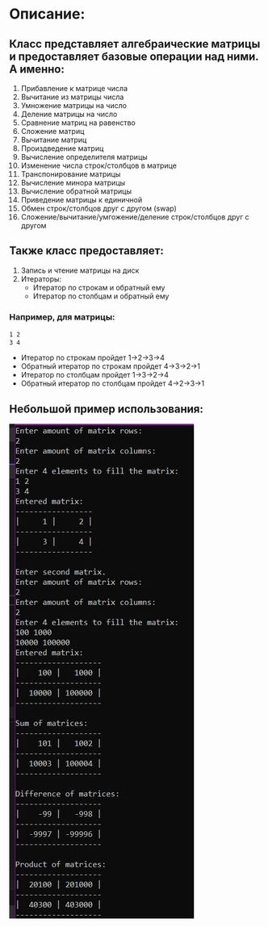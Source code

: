 # Описание:
## Класс представляет алгебраические матрицы и предоставляет базовые операции над ними. А именно:
1. Прибавление к матрице числа
1. Вычитание из матрицы числа
1. Умножение матрицы на число
1. Деление матрицы на число
1. Сравнение матриц на равенство
1. Сложение матриц
1. Вычитание матриц
1. Произдведение матриц
1. Вычисление определителя матрицы
1. Изменение числа строк/столбцов в матрице
1. Транспонирование матрицы
1. Вычисление минора матрицы
1. Вычисление обратной матрицы
1. Приведение матрицы к единичной
1. Обмен строк/столбцов друг с другом (swap)
1. Сложение/вычитание/умгожение/деление строк/столбцов друг с другом
## Также класс предоставляет:
1. Запись и чтение матрицы на диск
1. Итераторы:
	- Итератор по строкам и обратный ему
	- Итератор по столбцам и обратный ему
### Например, для матрицы:
```
1 2
3 4
```
- Итератор по строкам пройдет 1->2->3->4
- Обратный итератор по строкам пройдет 4->3->2->1
- Итератор по столбцам пройдет 1->3->2->4
- Обратный итератор по столбцам пройдет 4->2->3->1
## Небольшой пример использования:
![Пример использования класса Matirx (См. файл MatrixExample.jpg)](/MatrixExample.jpg)
